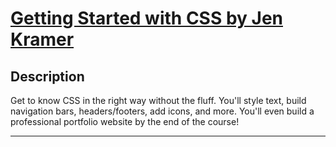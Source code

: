 # [Getting Started with CSS by Jen Kramer](https://frontendmasters.com/courses/getting-started-css/)

## Description

Get to know CSS in the right way without the fluff. You'll style text, build navigation bars, headers/footers, add icons, and more. You'll even build a professional portfolio website by the end of the course!

---
